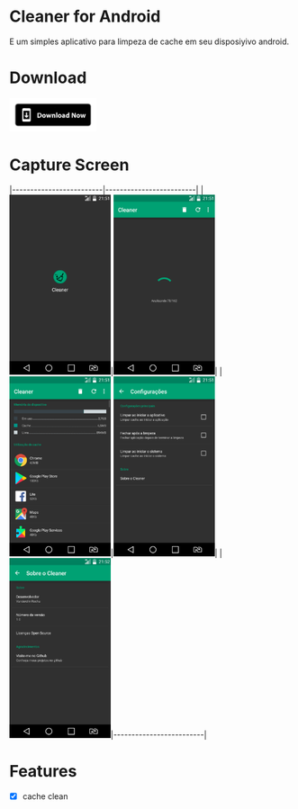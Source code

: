 # Cleaner for Android

E um simples aplicativo para limpeza de cache em seu disposiyivo android.

# Download
[<img alt="Get it on Google Play" height="60" src="./devs/images/download_now.png">](./devs/app/Cleaner_1.0.apk)

# Capture Screen
|-------------------------|-------------------------|
|<img src="./devs/screenshot/SCREEN_01.png" width="'180" height="320">|<img src="./devs/screenshot/SCREEN_02.png" width="'180" height="320">|
|<img src="./devs/screenshot/SCREEN_03.png" width="'180" height="320">|<img src="./devs/screenshot/SCREEN_04.png" width="'180" height="320">|
|<img src="./devs/screenshot/SCREEN_05.png" width="'180" height="320">|-------------------------|

# Features

- [X] cache clean

